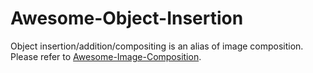 # Awesome-Object-Insertion

Object insertion/addition/compositing is an alias of image composition.
Please refer to [Awesome-Image-Composition](https://github.com/bcmi/Awesome-Image-Composition).
